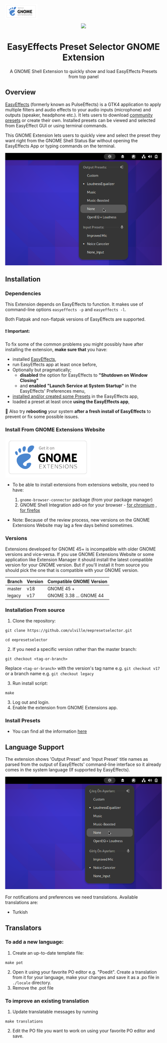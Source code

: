[<img src="https://raw.githubusercontent.com/andyholmes/gnome-shell-extensions-badge/master/get-it-on-ego.svg?sanitize=true" height="48" align="middle">](https://extensions.gnome.org/extension/4907/easyeffects-preset-selector/)

<p align="center">
<img height="128" src="eepresetselector@ulville.github.io/icons/eepresetselector.svg"/>
</p>

<h1 align="center">EasyEffects Preset Selector GNOME Extension</h1>

<p align="center">A GNOME Shell Extension to quickly show and load EasyEffects Presets from top panel</p>

## Overview

[EasyEffects](https://github.com/wwmm/easyeffects) (formerly known as PulseEffects) is a GTK4 application to apply multiple filters and audio effects to your audio inputs (microphone) and outputs (speaker, headphone etc.). It lets users to download [community presets](https://github.com/wwmm/easyeffects/wiki/Community-presets) or create their own. Installed presets can be viewed and selected from EasyEffect GUI or using terminal commands.

This GNOME Extension lets users to quickly view and select the preset they want right from the GNOME Shell Status Bar without opening the EasyEffects App or typing commands on the terminal.

<p align="center">
    <img src="./screenshots/screenshot.png" alt="Extension">
</p>

## Installation

### Dependencies

This Extension depends on EasyEffects to function. It makes use of command-line options `easyeffects -p` and `easyeffects -l`.

Both Flatpak and non-flatpak versions of EasyEffects are supported.

#### ❗ **Important:**

To fix some of the common problems you might possibly have after installing the extension, **make sure that** you have:

- installed [EasyEffects](https://github.com/wwmm/easyeffects),
- run EasyEffects app at least once before,
- Optionally but pragmatically;
  -  **disabled** the option for EasyEffects to **"Shutdown on Window Closing"**
  - and **enabled** **"Launch Service at System Startup"** in the EasyEffects' Preferences menu,
- [installed and/or created some Presets](https://github.com/wwmm/easyeffects/wiki/Community-presets) in the EasyEffects app,
- loaded a preset at least once **using the EasyEffects app**,

🔄 Also try **rebooting** your system **after a fresh install of EasyEffects** to prevent or fix some possible issues.

### Install From GNOME Extensions Website

[<img src="https://raw.githubusercontent.com/andyholmes/gnome-shell-extensions-badge/master/get-it-on-ego.svg?sanitize=true" height="128" align="middle">](https://extensions.gnome.org/extension/4907/easyeffects-preset-selector/)

-   To be able to install extensions from extensions website, you need to have:

    1. `gnome-browser-connector` package (from your package manager)
    2. GNOME Shell Integration add-on for your browser - [for chromium](https://chrome.google.com/webstore/detail/gnome-shell-integration/gphhapmejobijbbhgpjhcjognlahblep) , [for firefox](https://addons.mozilla.org/tr/firefox/addon/gnome-shell-integration/)

-   Note: Because of the review process, new versions on the GNOME Extensions Website may lag a few days behind sometimes.

### Versions

Extensions developed for GNOME 45+ is incompatible with older GNOME versions and vice-versa. If you use GNOME Extensions Website or some application like Extension Manager it should install the latest compatible version for your GNOME version. But if you'll install it from source you should pick the one that is compatible with your GNOME version.

| Branch | Version | Compatible GNOME Version |
| ------ | ------- | ------------------------ |
| master | v18     | GNOME 45 +               |
| legacy | v17     | GNOME 3.38 ... GNOME 44  |

### Installation From source

1.   Clone the repository:

```
git clone https://github.com/ulville/eepresetselector.git
```
```
cd eepresetselector
```
2.  If you need a specific version rather than the master branch:
```
git checkout <tag-or-branch>
```
Replace `<tag-or-branch>` with the version's tag name e.g. `git checkout v17` or a branch name e.g. `git checkout legacy`

3.   Run install script:

```
make
```

3.   Log out and login.
4.   Enable the extension from GNOME Extensions app.

### Install Presets

-   You can find all the information [here](https://github.com/wwmm/easyeffects/wiki/Community-presets)

## Language Support

The extension shows 'Output Preset' and 'Input Preset' title names as parsed from the output of EasyEffects' command-line interface so it already comes in the system language (If supported by EasyEffects).

<p align="center">
    <img src="./screenshots/screenshot-turkish.png" alt="When system language set to Turkish">
</p>

For notifications and preferences we need translations. Available translations are:

- Turkish

## Translators

### To add a new language:

1. Create an up-to-date template file:
```
make pot
```
2. Open it using your favorite PO editor e.g. "Poedit". Create a translation from it for your language, make your changes and save it as a .po file in `./locale` directory.
3. Remove the .pot file

### To improve an existing translation

1. Update translatable messages by running
```
make translations
```
2. Edit the PO file you want to work on using your favorite PO editor and save.
